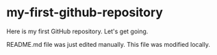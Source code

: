 # my-first-github-repository
Here is my first GitHub repository.  Let's get going.

README.md file was just edited manually. This file was modified locally.
